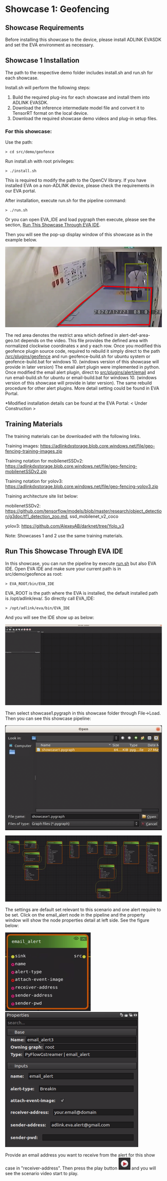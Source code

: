 # Showcase 1: Geofencing

## Showcase Requirements

Before installing this showcase to the device, please install ADLINK EVASDK and set the EVA environment as necessary.

## Showcase 1 Installation

The path to the respective demo folder includes install.sh and run.sh for each showcase.

Install.sh will perform the following steps:

1. Build the required plug-ins for each showcase and install them into ADLINK EVASDK.
2. Download the inference intermediate model file and convert it to TensorRT format on the local device.
3. Download the required showcase demo videos and plug-in setup files.

### For this showcase: 

Use the path:

```
> cd src/demo/geofence
```

Run install.sh with root privileges:

```
> ./install.sh
```

This is required to modify the path to the OpenCV library. If you have installed EVA on a non-ADLINK device, please check the requirements in our EVA portal.

<a id="runsh"></a>

After installation, execute run.sh for the pipeline command:

```
> ./run.sh
```

Or you can open EVA_IDE and load pygraph then execute, please see the section, [Run This Showcase Through EVA IDE](#Run-This-Showcase-Through-EVA-IDE).

Then you will see the pop-up display window of this showcase as in the example below.

![image-showcase1](../../../figures/image-showcase1.png)

The red area denotes the restrict area which defined in alert-def-area-geo.txt depends on the video. This file provides the defined area with normalized clockwise coordinates x and y each row. Once you modified this geofence plugin source code, required to rebuild it simply direct to the path [/src/plugins/geofence](/src/plugins/geofence) and run geofence-build.sh for ubuntu system or geofence-build.bat for windows 10. (windows version of this showcase will provide in later version) The email alert plugin were implemented in python. Once modified the email alert plugin, direct to [src/plugins/alert/email](src/plugins/alert/email) and run email-build.sh for ubuntu or email-build.bat for windows 10. (windows version of this showcase will provide in later version). The same rebuild procedure for other alert plugins. More detail setting could be found in EVA Portal.

*Modified installation details can be found at the EVA Portal: < Under Construction >

## Training Materials

The training materials can be downloaded with the following links.

Training images: https://adlinkdxstorage.blob.core.windows.net/file/geo-fencing-training-images.zip

Training notation for mobilenetSSDv2: https://adlinkdxstorage.blob.core.windows.net/file/geo-fencing-mobilenetSSDv2.zip

Training notation for yolov3: https://adlinkdxstorage.blob.core.windows.net/file/geo-fencing-yolov3.zip

Training architecture site list below: 

mobilenetSSDv2: https://github.com/tensorflow/models/blob/master/research/object_detection/g3doc/tf1_detection_zoo.md, ssd_mobilenet_v2_coco

yolov3: https://github.com/AlexeyAB/darknet/tree/Yolo_v3

Note: Showcases 1 and 2 use the same training materials.



## Run This Showcase Through EVA IDE

In this showcase, you can run the pipeline by execute <a href="#runsh">run.sh</a> but also EVA IDE. Open EVA IDE and make sure your current path is in src/demo/geofence as root:

```
> EVA_ROOT/bin/EVA_IDE
```

EVA_ROOT is the path where the EVA is installed, the default installed path is /opt/adlink/eva/. So directly call EVA_IDE:

```
> /opt/adlink/eva/bin/EVA_IDE
```

And you will see the IDE show up as below:

![EVAIDE](../../../figures/EVAIDE.png)

Then select showcase1.pygraph in this showcase folder through File->Load. Then you can see this showcase pipeline:

![showcase1-file-load](../../../figures/showcase1-file-load.png)

![showcase1-pipeline](../../../figures/showcase1-pipeline.png)

The settings are default set relevant to this scenario and one alert require to be set. Click on the email_alert node in the pipeline and the property window will show the node properties detail at left side. See the figure below:

![emailalert-node](../../../figures/emailalert-node.png) ![emailalert-node-property](../../../figures/emailalert-node-property-showcase1.png)

Provide an email address you want to receive from the alert for this show case in "receiver-address". Then press the play button ![play-button](../../../figures/play-button.png) and you will see the scenario video start to play.

